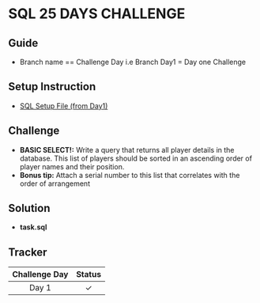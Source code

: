 
# SQL 25 DAYS CHALLENGE

## Guide
- Branch name == Challenge Day i.e Branch Day1 = Day one Challenge

## Setup Instruction
- [SQL Setup File (from Day1)](https://drive.google.com/file/d/1DT_jWBZK2msHuh92D77ZFqZ8wkvxSt7V/view?usp=sharing)


## Challenge
- **BASIC SELECT!:** Write a query that returns all player details in the database. This list of players should be sorted in an ascending order of player names and their position.
- **Bonus tip:** Attach a serial number to this list that correlates with the order of arrangement

## Solution
- **task.sql**

## Tracker

| Challenge Day | Status |
| :---: | :---: |
| Day 1 | ✓ |
